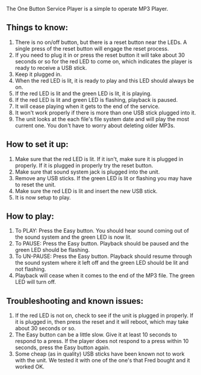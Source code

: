 The One Button Service Player is a simple to operate MP3 Player.

## Things to know:

1. There is no on/off button, but there is a reset button near the LEDs. A single press of the reset button will engage the reset process.
2. If you need to plug it in or press the reset button it will take about 30 seconds or so for the red LED to come on, which indicates the player is ready to receive a USB stick.
3. Keep it plugged in.
4. When the red LED is lit, it is ready to play and this LED should always be on.
5. If the red LED is lit and the green LED is lit, it is playing.
6. If the red LED is lit and green LED is flashing, playback is paused.
7. It will cease playing when it gets to the end of the service.
8. It won't work properly if there is more than one USB stick plugged into it.
9. The unit looks at the each file's file system date and will play the most current one. You don't have to worry about deleting older MP3s.

## How to set it up:

1. Make sure that the red LED is lit. If it isn't, make sure it is plugged in properly. If it is plugged in properly try the reset button.
2. Make sure that sound system jack is plugged into the unit.
3. Remove any USB sticks. If the green LED is lit or flashing you may have to reset the unit.
4. Make sure the red LED is lit and insert the new USB stick.
5. It is now setup to play.

## How to play:

1. To PLAY: Press the Easy button. You should hear sound coming out of the sound system and the green LED is now lit. 
2. To PAUSE: Press the Easy button. Playback should be paused and the green LED should be flashing.
3. To UN-PAUSE: Press the Easy button. Playback should resume through the sound system where it left off and the green LED should be lit and not flashing.
4. Playback will cease when it comes to the end of the MP3 file. The green LED will turn off.

## Troubleshooting and known issues:

1. If the red LED is not on, check to see if the unit is plugged in properly. If it is plugged in, then press the reset and it will reboot, which may take about 30 seconds or so.
2. The Easy button can be a little slow. Give it at least 10 seconds to respond to a press. If the player does not respond to a press within 10 seconds, press the Easy button again.
3. Some cheap (as in quality) USB sticks have been known not to work with the unit. We tested it with one of the one's that Fred bought and it worked OK.
